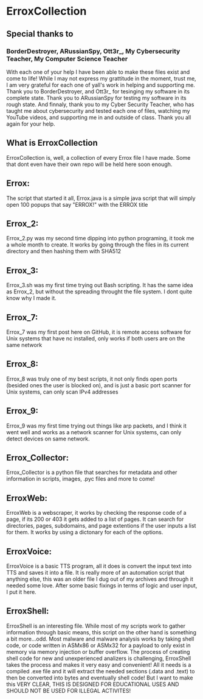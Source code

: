 # ErroxCollection

## Special thanks to

### BorderDestroyer, ARussianSpy, Ott3r_, My Cybersecurity Teacher, My Computer Science Teacher
With each one of your help I have been able to make these files exist and come to life! While I may not express my grattitude in the moment, trust me, I am very grateful for each one of yall's work in helping and supporting me. Thank you to BorderDestroyer, and Ott3r_ for tesinging my software in its complete state. Thank you to ARussianSpy for testing my software in its rough state. And finnaly, thank you to my Cyber Security Teacher, who has taught me about cybersecurity and tested each one of files, watching my YouTube videos, and supporting me in and outside of class. Thank you all again for your help.

## What is ErroxCollection

ErroxCollection is, well, a collection of every Errox file I have made. Some that dont even have their own repo will be held here soon enough.

## Errox:

The script that started it all, Errox.java is a simple java script that will simply open 100 popups that say "ERROX!" with the ERROX title

## Errox_2:

Errox_2.py was my second time dipping into python programing, it took me a whole month to create. It works by going through the files in its current directory and then hashing them with SHA512

## Errox_3:

Errox_3.sh was my first time trying out Bash scripting. It has the same idea as Errox_2, but without the spreading throught the file system. I dont quite know why I made it.

## Errox_7:

Errox_7 was my first post here on GitHub, it is remote access software for Unix systems that have nc installed, only works if both users are on the same network

## Errox_8:

Errox_8 was truly one of my best scripts, it not only finds open ports (besided ones the user is blocked on), and is just a basic port scanner for Unix systems, can only scan IPv4 addresses

## Errox_9:

Errox_9 was my first time trying out things like arp packets, and I think it went well and works as a network scanner for Unix systems, can only detect devices on same network.

## Errox_Collector:

Errox_Collector is a python file that searches for metadata and other information in scripts, images, .pyc files and more to come!

## ErroxWeb:

ErroxWeb is a webscraper, it works by checking the response code of a page, if its 200 or 403 it gets added to a list of pages. It can search for directories, pages, subdomains, and page extentions if the user inputs a list for them. It works by using a dictonary for each of the options.

## ErroxVoice:

ErroxVoice is a basic TTS program, all it does is convert the input text into TTS and saves it into a file. It is really more of an automation script that anything else, this was an older file I dug out of my archives and through it needed some love. After some basic fixings in terms of logic and user input, I put it here.

## ErroxShell:

ErroxShell is an interesting file. While most of my scripts work to gather information through basic means, this script on the other hand is something a bit more...odd. Most malware and malware analysis works by taking shell code, or code written in ASMx86 or ASMx32 for a payload to only exist in memory via memory injection or buffer overflow. The process of creating shell code for new and unexperienced analizers is challenging, ErroxShell takes the process and makes it very easy and convenient! All it needs is a compiled .exe file and it will extract the needed sections (.data and .text) to then be converted into bytes and eventually shell code! But I want to make this VERY CLEAR, THIS IS DESIGNED FOR EDUCATIONAL USES AND SHOULD NOT BE USED FOR ILLEGAL ACTIVITES!

